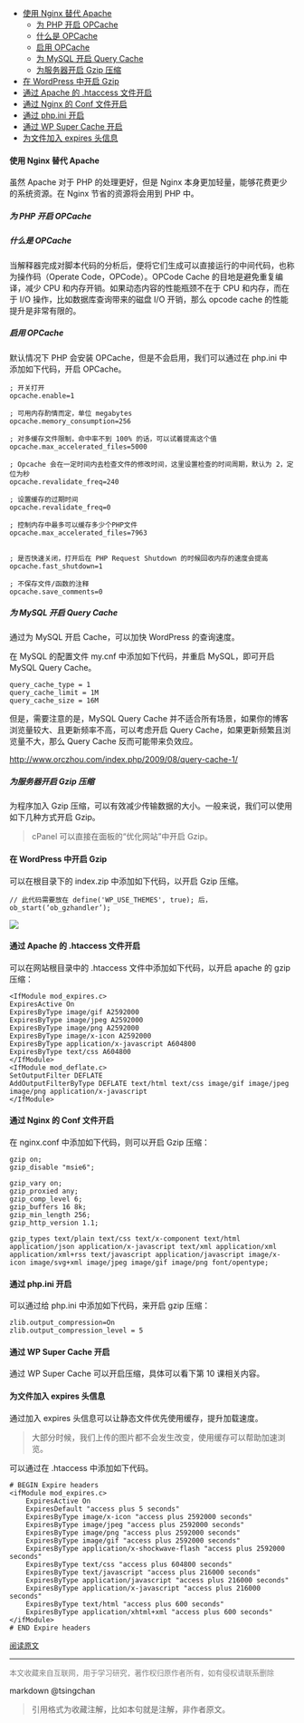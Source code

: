 <!-- TOC -->

- [使用 Nginx 替代 Apache](#使用-nginx-替代-apache)
    - [为 PHP 开启 OPCache](#为-php-开启-opcache)
    - [什么是 OPCache](#什么是-opcache)
    - [启用 OPCache](#启用-opcache)
    - [为 MySQL 开启 Query Cache](#为-mysql-开启-query-cache)
    - [为服务器开启 Gzip 压缩](#为服务器开启-gzip-压缩)
- [在 WordPress 中开启 Gzip](#在-wordpress-中开启-gzip)
- [通过 Apache 的 .htaccess 文件开启](#通过-apache-的-htaccess-文件开启)
- [通过 Nginx 的 Conf 文件开启](#通过-nginx-的-conf-文件开启)
- [通过 php.ini 开启](#通过-phpini-开启)
- [通过 WP Super Cache 开启](#通过-wp-super-cache-开启)
- [为文件加入 expires 头信息](#为文件加入-expires-头信息)

<!-- /TOC -->

#### 使用 Nginx 替代 Apache

虽然 Apache 对于 PHP 的处理更好，但是 Nginx 本身更加轻量，能够花费更少的系统资源。在 Nginx 节省的资源将会用到 PHP 中。

##### 为 PHP 开启 OPCache

##### 什么是 OPCache

当解释器完成对脚本代码的分析后，便将它们生成可以直接运行的中间代码，也称为操作码（Operate Code，OPCode）。OPCode Cache 的目地是避免重复编译，减少 CPU 和内存开销。如果动态内容的性能瓶颈不在于 CPU 和内存，而在于 I/O 操作，比如数据库查询带来的磁盘 I/O 开销，那么 opcode cache 的性能提升是非常有限的。

##### 启用 OPCache

默认情况下 PHP 会安装 OPCache，但是不会启用，我们可以通过在 php.ini 中添加如下代码，开启 OPCache。

```
; 开关打开
opcache.enable=1

; 可用内存酌情而定，单位 megabytes
opcache.memory_consumption=256

; 对多缓存文件限制，命中率不到 100% 的话，可以试着提高这个值
opcache.max_accelerated_files=5000

; Opcache 会在一定时间内去检查文件的修改时间，这里设置检查的时间周期，默认为 2，定位为秒
opcache.revalidate_freq=240

; 设置缓存的过期时间
opcache.revalidate_freq=0

; 控制内存中最多可以缓存多少个PHP文件
opcache.max_accelerated_files=7963


; 是否快速关闭，打开后在 PHP Request Shutdown 的时候回收内存的速度会提高
opcache.fast_shutdown=1

; 不保存文件/函数的注释
opcache.save_comments=0

```

##### 为 MySQL 开启 Query Cache

通过为 MySQL 开启 Cache，可以加快 WordPress 的查询速度。

在 MySQL 的配置文件 my.cnf 中添加如下代码，并重启 MySQL，即可开启 MySQL Query Cache。

```
query_cache_type = 1  
query_cache_limit = 1M  
query_cache_size = 16M

```

但是，需要注意的是，MySQL Query Cache 并不适合所有场景，如果你的博客浏览量较大、且更新频率不高，可以考虑开启 Query Cache，如果更新频繁且浏览量不大，那么 Query Cache 反而可能带来负效应。

<http://www.orczhou.com/index.php/2009/08/query-cache-1/>

##### 为服务器开启 Gzip 压缩

为程序加入 Gzip 压缩，可以有效减少传输数据的大小。一般来说，我们可以使用如下几种方式开启 Gzip。

> cPanel 可以直接在面板的“优化网站”中开启 Gzip。

#### 在 WordPress 中开启 Gzip

可以在根目录下的 index.zip 中添加如下代码，以开启 Gzip 压缩。

```
// 此代码需要放在 define('WP_USE_THEMES', true); 后，
ob_start(‘ob_gzhandler’);

```

![](https://postimg.aliavv.com/2018/o4ycc.png)

#### 通过 Apache 的 .htaccess 文件开启

可以在网站根目录中的 .htaccess 文件中添加如下代码，以开启 apache 的 gzip 压缩：

```
<IfModule mod_expires.c>
ExpiresActive On
ExpiresByType image/gif A2592000
ExpiresByType image/jpeg A2592000
ExpiresByType image/png A2592000
ExpiresByType image/x-icon A2592000
ExpiresByType application/x-javascript A604800
ExpiresByType text/css A604800
</IfModule>
<IfModule mod_deflate.c>
SetOutputFilter DEFLATE
AddOutputFilterByType DEFLATE text/html text/css image/gif image/jpeg image/png application/x-javascript
</IfModule>

```

#### 通过 Nginx 的 Conf 文件开启

在 nginx.conf 中添加如下代码，则可以开启 Gzip 压缩：

```
gzip on;
gzip_disable "msie6";

gzip_vary on;
gzip_proxied any;
gzip_comp_level 6;
gzip_buffers 16 8k;
gzip_min_length 256;
gzip_http_version 1.1;

gzip_types text/plain text/css text/x-component text/html application/json application/x-javascript text/xml application/xml application/xml+rss text/javascript application/javascript image/x-icon image/svg+xml image/jpeg image/gif image/png font/opentype;

```

#### 通过 php.ini 开启

可以通过给 php.ini 中添加如下代码，来开启 gzip 压缩：

```
zlib.output_compression=On
zlib.output_compression_level = 5

```

#### 通过 WP Super Cache 开启

通过 WP Super Cache 可以开启压缩，具体可以看下第 10 课相关内容。

#### 为文件加入 expires 头信息

通过加入 expires 头信息可以让静态文件优先使用缓存，提升加载速度。

> 大部分时候，我们上传的图片都不会发生改变，使用缓存可以帮助加速浏览。

可以通过在 .htaccess 中添加如下代码。

```
# BEGIN Expire headers
<ifModule mod_expires.c>
    ExpiresActive On
    ExpiresDefault "access plus 5 seconds"
    ExpiresByType image/x-icon "access plus 2592000 seconds"
    ExpiresByType image/jpeg "access plus 2592000 seconds"
    ExpiresByType image/png "access plus 2592000 seconds"
    ExpiresByType image/gif "access plus 2592000 seconds"
    ExpiresByType application/x-shockwave-flash "access plus 2592000 seconds"
    ExpiresByType text/css "access plus 604800 seconds"
    ExpiresByType text/javascript "access plus 216000 seconds"
    ExpiresByType application/javascript "access plus 216000 seconds"
    ExpiresByType application/x-javascript "access plus 216000 seconds"
    ExpiresByType text/html "access plus 600 seconds"
    ExpiresByType application/xhtml+xml "access plus 600 seconds"
</ifModule>
# END Expire headers

```

<font size=2 color=grey>[阅读原文](https://www.easywpbook.com/optimize-2.html)</font>


----
<font size=2 color='grey'>本文收藏来自互联网，用于学习研究，著作权归原作者所有，如有侵权请联系删除</font>

markdown @tsingchan 

> 引用格式为收藏注解，比如本句就是注解，非作者原文。
